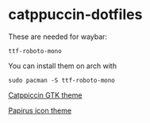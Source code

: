 # catppuccin-dotfiles

These are needed for waybar:

`ttf-roboto-mono`

You can install them on arch with
```
sudo pacman -S ttf-roboto-mono
```

[Catppiccin GTK theme](https://github.com/catppuccin/gtk/releases)

[Papirus icon theme](https://www.gnome-look.org/p/1166289)

